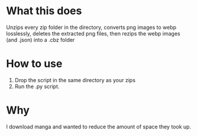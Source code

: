 # What this does
Unzips every zip folder in the directory, converts png images to webp losslessly, deletes the extracted png files, then rezips the webp images (and .json) into a .cbz folder

# How to use
1. Drop the script in the same directory as your zips
2. Run the .py script. 

# Why
I download manga and wanted to reduce the amount of space they took up.
